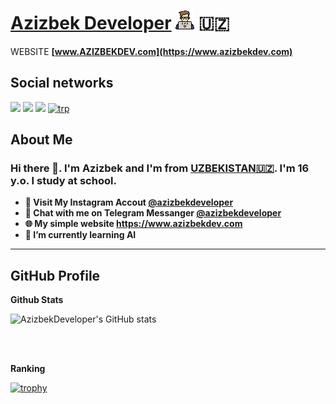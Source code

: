 # [Azizbek Developer](https://www.azizbekdev.com) ![Developer Icon](./images/developer.png) 🇺🇿

WEBSITE 
**[www.AZIZBEKDEV.com](https://www.azizbekdev.com)**

## Social networks
<a href="https://github.com/azizbekQozoqov"><img src="https://img.shields.io/badge/github-000?style=for-the-badge&logo=github&logoColor=white"/></a> <a href="https://instagram.com/azizbekdeveloper"><img src="https://img.shields.io/badge/Instagram-%23E4405F.svg?style=for-the-badge&logo=Instagram&logoColor=white"/></a>
<a href="https://t.me/azizbekdeveloper"><img src="https://img.shields.io/badge/Telegram-2CA5E0?style=for-the-badge&logo=telegram&logoColor=white"/></a>
[![trp](https://www.codewars.com/users/azizbekQozoqov/)](https://www.codewars.com/users/azizbekQozoqov/badges/large)

## About Me

### Hi there 👋. I'm Azizbek and I'm from [UZBEKISTAN🇺🇿](https://en.wikipedia.org/wiki/Uzbekistan). I'm 16 y.o. I study at school.


- **🔴 Visit My Instagram Accout [@azizbekdeveloper](https://www.instagram.com/azizbekdeveloper/)**
- **🔵 Chat with me on Telegram Messanger [@azizbekdeveloper](https://t.me/azizbekdeveloper)**
- **🌐 My simple website https://www.azizbekdev.com**
- **🌱 I’m currently learning AI**


<hr />

## GitHub Profile
**Github Stats**

![AzizbekDeveloper's GitHub stats](https://github-readme-stats.vercel.app/api?username=azizbekqozoqov&show_icons=true&theme=tokyonight)

<br />

<!-- **Most Used Languages**

[![Top Langs](https://github-readme-stats.vercel.app/api/top-langs/?username=azizbekqozoqov&langs_count=8&title_color=fff&icon_color=343434&text_color=fff&bg_color=36454F&hide_border=true)](https://github.com/azizbekqozoqov/github-readme-stats) -->

<br />

**Ranking**

[![trophy](https://github-profile-trophy.vercel.app/?username=azizbekqozoqov&theme=gruvbox)](https://github.com/ryo-ma/github-profile-trophy)
